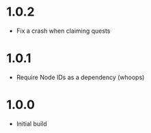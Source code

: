 # 1.0.2
- Fix a crash when claiming quests
# 1.0.1
- Require Node IDs as a dependency (whoops)
# 1.0.0
- Initial build